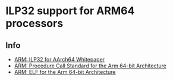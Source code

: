 # ILP32 support for ARM64 processors

## Info

 * [ARM: ILP32 for AArch64 Whitepaper](http://infocenter.arm.com/help/index.jsp?topic=/com.arm.doc.dai0490a/ar01s01.html)
 * [ARM: Procedure Call Standard for the Arm 64-bit Architecture](https://developer.arm.com/docs/ihi0055/latest/procedure-call-standard-for-the-arm-64-bit-architecture)
 * [ARM: ELF for the Arm 64-bit Architecture](https://developer.arm.com/docs/ihi0056/latest/elf-for-the-arm-64-bit-architecture-aarch64-abi-2019q2-documentation)
